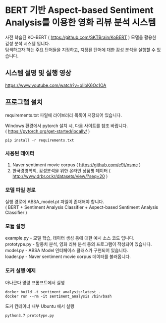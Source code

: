 # BERT 기반 Aspect-based Sentiment Analysis를 이용한 영화 리뷰 분석 시스템

사전 학습된 KO-BERT ( https://github.com/SKTBrain/KoBERT ) 모델을 활용한 감성 분석 시스템 입니다.   
탐색하고자 하는 주요 단어들을 지정하고, 지정된 단어에 대한 감성 분석을 실행할 수 있습니다.

## 시스템 설명 및 실행 영상
https://www.youtube.com/watch?v=oIibK6Oc1OA

## 프로그램 설치
requirements.txt 파일에 라이브러리 목록이 저장되어 있습니다.   

Windows 환경에서 pytorch 설치 시, 다음 사이트를 참조 바랍니다.   
( https://pytorch.org/get-started/locally/ )

```
pip install -r requirements.txt
```
   

### 사용된 데이터
1.  Naver sentiment movie corpus ( https://github.com/e9t/nsmc ) 
2.  한국경영학회, 감성분석을 위한 온라인 상품평 데이터 ( http://www.drbr.or.kr/datasets/view/?seq=20 )   
   

### 모델 파일 경로
실행 경로에 ABSA_model.pt 파일이 존재해야 합니다.   
( BERT + Sentiment Analysis Classifier + Aspect-based Sentiment Analysis Classifier )


### 모듈 설명
example.py - 모델 학습, 데이터 생성 등에 대한 예시 소스 코드 입니다.   
prototype.py - 말뭉치 분석, 영화 리뷰 분석 등의 프로그램이 작성되어 있습니다.   
model.py - ABSA Model 인터페이스 클래스가 구현되어 있습니다.   
loader.py - Naver sentiment movie corpus 데이터를 불러옵니다.   


### 도커 실행 예제
아나콘다 명령 프롬프트에서 실행
```
docker build -t sentiment_analysis:latest .
docker run --rm -it sentiment_analysis /bin/bash
```
도커 컨테이너 내부 Ubuntu 에서 실행
```
python3.7 prototype.py
```
